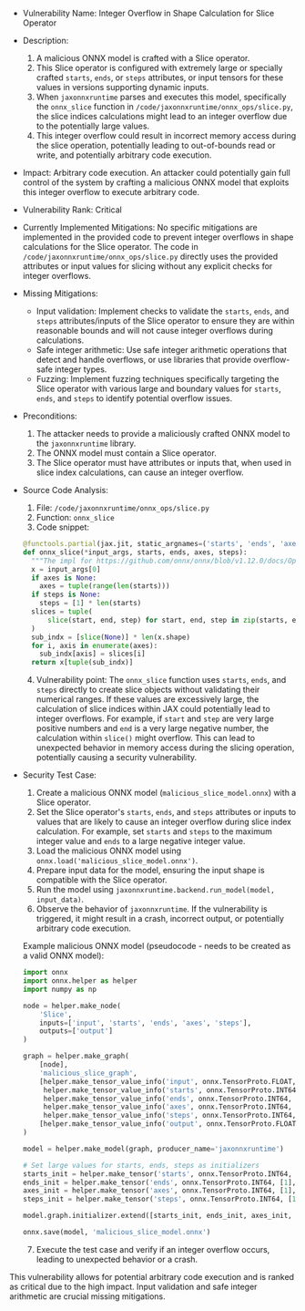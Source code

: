 - Vulnerability Name: Integer Overflow in Shape Calculation for Slice Operator

- Description:
    1. A malicious ONNX model is crafted with a Slice operator.
    2. This Slice operator is configured with extremely large or specially crafted `starts`, `ends`, or `steps` attributes, or input tensors for these values in versions supporting dynamic inputs.
    3. When `jaxonnxruntime` parses and executes this model, specifically the `onnx_slice` function in `/code/jaxonnxruntime/onnx_ops/slice.py`, the slice indices calculations might lead to an integer overflow due to the potentially large values.
    4. This integer overflow could result in incorrect memory access during the slice operation, potentially leading to out-of-bounds read or write, and potentially arbitrary code execution.

- Impact:
    Arbitrary code execution. An attacker could potentially gain full control of the system by crafting a malicious ONNX model that exploits this integer overflow to execute arbitrary code.

- Vulnerability Rank: Critical

- Currently Implemented Mitigations:
    No specific mitigations are implemented in the provided code to prevent integer overflows in shape calculations for the Slice operator. The code in `/code/jaxonnxruntime/onnx_ops/slice.py` directly uses the provided attributes or input values for slicing without any explicit checks for integer overflows.

- Missing Mitigations:
    - Input validation: Implement checks to validate the `starts`, `ends`, and `steps` attributes/inputs of the Slice operator to ensure they are within reasonable bounds and will not cause integer overflows during calculations.
    - Safe integer arithmetic: Use safe integer arithmetic operations that detect and handle overflows, or use libraries that provide overflow-safe integer types.
    - Fuzzing: Implement fuzzing techniques specifically targeting the Slice operator with various large and boundary values for `starts`, `ends`, and `steps` to identify potential overflow issues.

- Preconditions:
    1. The attacker needs to provide a maliciously crafted ONNX model to the `jaxonnxruntime` library.
    2. The ONNX model must contain a Slice operator.
    3. The Slice operator must have attributes or inputs that, when used in slice index calculations, can cause an integer overflow.

- Source Code Analysis:
    1. File: `/code/jaxonnxruntime/onnx_ops/slice.py`
    2. Function: `onnx_slice`
    3. Code snippet:
    ```python
    @functools.partial(jax.jit, static_argnames=('starts', 'ends', 'axes', 'steps'))
    def onnx_slice(*input_args, starts, ends, axes, steps):
      """The impl for https://github.com/onnx/onnx/blob/v1.12.0/docs/Operators.md#Slice."""
      x = input_args[0]
      if axes is None:
        axes = tuple(range(len(starts)))
      if steps is None:
        steps = [1] * len(starts)
      slices = tuple(
          slice(start, end, step) for start, end, step in zip(starts, ends, steps)
      )
      sub_indx = [slice(None)] * len(x.shape)
      for i, axis in enumerate(axes):
        sub_indx[axis] = slices[i]
      return x[tuple(sub_indx)]
    ```
    4. Vulnerability point: The `onnx_slice` function uses `starts`, `ends`, and `steps` directly to create slice objects without validating their numerical ranges. If these values are excessively large, the calculation of slice indices within JAX could potentially lead to integer overflows. For example, if `start` and `step` are very large positive numbers and `end` is a very large negative number, the calculation within `slice()` might overflow. This can lead to unexpected behavior in memory access during the slicing operation, potentially causing a security vulnerability.

- Security Test Case:
    1. Create a malicious ONNX model (`malicious_slice_model.onnx`) with a Slice operator.
    2. Set the Slice operator's `starts`, `ends`, and `steps` attributes or inputs to values that are likely to cause an integer overflow during slice index calculation. For example, set `starts` and `steps` to the maximum integer value and `ends` to a large negative integer value.
    3. Load the malicious ONNX model using `onnx.load('malicious_slice_model.onnx')`.
    4. Prepare input data for the model, ensuring the input shape is compatible with the Slice operator.
    5. Run the model using `jaxonnxruntime.backend.run_model(model, input_data)`.
    6. Observe the behavior of `jaxonnxruntime`. If the vulnerability is triggered, it might result in a crash, incorrect output, or potentially arbitrary code execution.

    Example malicious ONNX model (pseudocode - needs to be created as a valid ONNX model):
    ```python
    import onnx
    import onnx.helper as helper
    import numpy as np

    node = helper.make_node(
        'Slice',
        inputs=['input', 'starts', 'ends', 'axes', 'steps'],
        outputs=['output']
    )

    graph = helper.make_graph(
        [node],
        'malicious_slice_graph',
        [helper.make_tensor_value_info('input', onnx.TensorProto.FLOAT, [10, 10, 10]),
         helper.make_tensor_value_info('starts', onnx.TensorProto.INT64, [1]),
         helper.make_tensor_value_info('ends', onnx.TensorProto.INT64, [1]),
         helper.make_tensor_value_info('axes', onnx.TensorProto.INT64, [1]),
         helper.make_tensor_value_info('steps', onnx.TensorProto.INT64, [1])],
        [helper.make_tensor_value_info('output', onnx.TensorProto.FLOAT, [10, 10, 10])],
    )

    model = helper.make_model(graph, producer_name='jaxonnxruntime')

    # Set large values for starts, ends, steps as initializers
    starts_init = helper.make_tensor('starts', onnx.TensorProto.INT64, [1], [2**63-1]) # Max int64
    ends_init = helper.make_tensor('ends', onnx.TensorProto.INT64, [1], [-2**63]) # Min int64
    axes_init = helper.make_tensor('axes', onnx.TensorProto.INT64, [1], [0])
    steps_init = helper.make_tensor('steps', onnx.TensorProto.INT64, [1], [2**63-1]) # Max int64

    model.graph.initializer.extend([starts_init, ends_init, axes_init, steps_init])

    onnx.save(model, 'malicious_slice_model.onnx')
    ```
    7. Execute the test case and verify if an integer overflow occurs, leading to unexpected behavior or a crash.

This vulnerability allows for potential arbitrary code execution and is ranked as critical due to the high impact. Input validation and safe integer arithmetic are crucial missing mitigations.